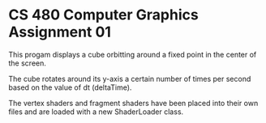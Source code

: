 # CS 480 Computer Graphics Assignment 01

This progam displays a cube orbitting around a fixed point in the center of the screen. 

The cube rotates around its y-axis a certain number of times per second based on the value of dt (deltaTime).

The vertex shaders and fragment shaders have been placed into their own files and are loaded with a new ShaderLoader class.
